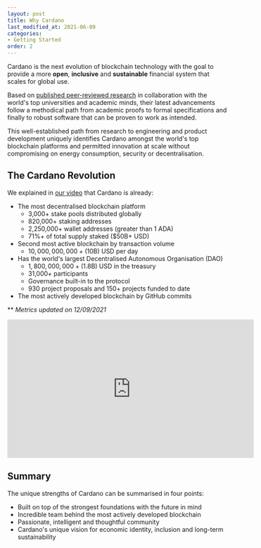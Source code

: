 ```yaml
---
layout: post
title: Why Cardano
last_modified_at: 2021-06-09
categories:
- Getting Started
order: 2
---
```


Cardano is the next evolution of blockchain technology with the goal
to provide a more **open**, **inclusive** and **sustainable** 
financial system that scales for global use. 

Based on [published peer-reviewed research](https://iohk.io/en/research/library/) in collaboration with the world's top universities and academic minds, their latest advancements follow a methodical path from academic proofs to formal specifications and finally to robust software that can be proven to work as intended. 

This well-established path from research to engineering and product development uniquely identifies Cardano amongst the world's top blockchain platforms and permitted innovation at scale without compromising on energy consumption, security or decentralisation.

## The Cardano Revolution

We explained in [our video](https://www.youtube.com/watch?v=sM0_V53_kGo) that Cardano is already:
 - The most decentralised blockchain platform 
   - 3,000+ <a class='tooltips tooltipstered' data-tooltip-content='Stake pools in Cardano are the equivalent of mining pools in traditional proof-of-work blockchains'>stake pools</a> distributed globally
   - 820,000+ staking addresses
   - 2,250,000+ wallet addresses (greater than 1 ADA)
   - 71%+ of total supply staked ($50B+ USD)
 - Second most active blockchain by transaction volume
   - $10,000,000,000+ ($10B) USD per day
 - Has the world's largest Decentralised Autonomous Organisation (DAO)
   - $1,800,000,000+ ($1.8B) USD in the treasury
   - 31,000+ participants
   - Governance built-in to the protocol
   - 930 project proposals and 150+ projects funded to date
 - The most actively developed blockchain by GitHub commits

** *Metrics updated on 12/09/2021*

<iframe width="560" height="315" src="https://www.youtube.com/embed/sM0_V53_kGo" title="YouTube video player" frameborder="0" allow="accelerometer; autoplay; clipboard-write; encrypted-media; gyroscope; picture-in-picture" allowfullscreen></iframe>

## Summary

The unique strengths of Cardano can be summarised in four points:
 - Built on top of the strongest foundations with the future in mind
 - Incredible team behind the most actively developed blockchain
 - Passionate, intelligent and thoughtful community
 - Cardano's unique vision for economic identity, inclusion and long-term sustainability
